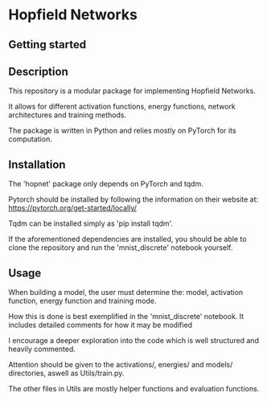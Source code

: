 # Hopfield Networks

## Getting started


## Description
This repository is a modular package for implementing Hopfield Networks.

It allows for different activation functions, energy functions, network architectures and training methods.

The package is written in Python and relies mostly on PyTorch for its computation.

## Installation
The 'hopnet' package only depends on PyTorch and tqdm. 

Pytorch should be installed by following the information on their website at: https://pytorch.org/get-started/locally/

Tqdm can be installed simply as 'pip install tqdm'.

If the aforementioned dependencies are installed, you should be able to clone the repository and run the 'mnist_discrete' notebook yourself.


## Usage
When building a model, the user must determine the: model, activation function, energy function and training mode.

How this is done is best exemplified in the 'mnist_discrete' notebook. It includes detailed comments for how it may be modified

I encourage a deeper exploration into the code which is well structured and heavily commented. 

Attention should be given to the activations/, energies/ and models/ directories, aswell as Utils/train.py.

The other files in Utils are mostly helper functions and evaluation functions.